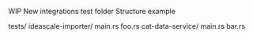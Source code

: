 WIP
New integrations test folder
Structure example

tests/
  ideascale-importer/
    	main.rs
    	foo.rs
  cat-data-service/	
	main.rs
    	bar.rs
